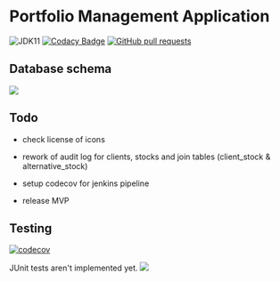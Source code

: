 # Portfolio Management Application

![JDK11](https://img.shields.io/badge/jdk-11-green.svg?label=min.%20JDK)
[![Codacy Badge](https://api.codacy.com/project/badge/Grade/a4ea8a78a3d0461a8493cd52f96e09e8)](https://www.codacy.com?utm_source=github.com&amp;utm_medium=referral&amp;utm_content=simonsymhoven/pm&amp;utm_campaign=Badge_Grade)
[![GitHub pull requests](https://img.shields.io/github/issues-pr/simonsymhoven/pm.svg)](https://github.com/simonsymhoven/pm/pulls)

## Database schema
<img src="https://github.com/simonsymhoven/pm/img/schema.png"> 

## Todo
* check license of icons

* rework of audit log for clients, stocks and join tables (client_stock & alternative_stock)

* setup codecov for jenkins pipeline

* release MVP 

## Testing 
[![codecov](https://codecov.io/gh/simonsymhoven/pm/branch/master/graph/badge.svg?token=C0WFTF0tHU)](https://codecov.io/gh/simonsymhoven/pm)

JUnit tests aren't implemented yet. 
<img src="https://codecov.io/gh/simonsymhoven/pm/commit/f38bcaa809edb8cc881a5484cd6d28e368c9d7bc/graphs/sunburst.svg?token=C0WFTF0tHU">
